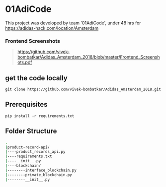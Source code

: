 # 01AdiCode
This project was developed by team '01AdiCode',  under 48 hrs for https://adidas-hack.com/location/Amsterdam

### Frontend Screenshots
> https://github.com/vivek-bombatkar/Adidas_Amsterdam_2018/blob/master/Frontend_Screenshots.pdf

## get the code locally
```
git clone https://github.com/vivek-bombatkar/Adidas_Amsterdam_2018.git
```


## Prerequisites
```
pip install -r requirements.txt
```

## Folder Structure

```bash
.
|product-record-api/
|----product_records_api.py
|----requirements.txt
|----__init__.py
|----blockchain/
|--------interface_blockchain.py
|--------private_blockchain.py
|--------__init__.py
```




